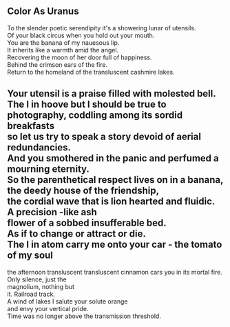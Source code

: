 Color As Uranus
---------------
To the slender poetic serendipity it's a showering lunar of utensils.  
Of your black circus when you hold out your mouth.  
You are the banana of my nauesous lip.  
It inherits like a warmth amid the angel.  
Recovering the moon of her door full of happiness.  
Behind the crimson ears of the fire.  
Return to the homeland of the transluscent cashmire lakes.  
  
Your utensil is a praise filled with molested bell.  
The I in hoove but I should be true to photography, coddling among its sordid breakfasts  
so let us try to speak a story devoid of aerial redundancies.  
And you smothered in the panic and perfumed a mourning eternity.  
So the parenthetical respect lives on in a banana,  
the deedy house of the friendship,  
the cordial wave that is lion hearted and fluidic.  
A precision -like ash  
flower of a sobbed insufferable bed.  
As if to change or attract or die.  
The I in atom carry me onto your car - the tomato of my soul  
-  
the afternoon transluscent transluscent cinnamon cars you in its mortal fire.  
Only silence, just the  
magnolium, nothing but  
it. Railroad track.  
A wind of lakes I salute your solute orange  
and envy your vertical pride.  
Time was no longer above the transmission threshold.  
